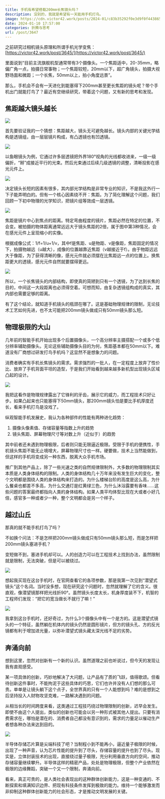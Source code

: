 ```yaml
---
title: 手机有希望搭载200mm长焦镜头吗？
description: 没别的，我就是希望有一天能用手机打鸟。
image: https://cdn.victor42.work/posts/2024-01/c83b35292f0e3d9f0f44386563e93fe3.jpg
date: 2024-01-10 17:57:00
categories: 折腾与思考
url: /post/3647
---
```


之前研究过相机镜头原理和所谓手机光学变焦：[https://victor42.work/post/3645/](https://victor42.work/post/3645/)

里面说到“目前主流旗舰机型通常带有3个摄像头。一个焦距适中，20-35mm，略偏广角一点，拍摄日常事物；一个焦距较短，20mm以下，超广角镜头，拍摄大视野场面和微距；一个长焦，50mm以上，拍小角度远景”。

那么，手机会不会有一天进化到能塞得下200mm甚至更长焦距的镜头呢？带个手机出门就能打鸟了？最近有空继续研究，带着这个问题，又有新的思考和发现。

## 焦距越大镜头越长

![](https://cdn.victor42.work/posts/2024-01/c83b35292f0e3d9f0f44386563e93fe3.jpg)

首先要验证我的一个猜想：焦距越大，镜头无可避免越长。镜头内部的关键光学结构是透镜组，由一层层镜片构成，有凸透镜也有凹透镜。

![](https://cdn.victor42.work/posts/2024-01/72a892ca40a3d1d6c9ef5c4299335f26.jpg)

以鱼眼镜头为例，它通过许多层透镜把外界180°视角的光线都收进来，一级一级偏折，“掰”成接近平行的光束。然后光束通过后续几级透镜的调整，清晰投影在感光元件上。

![](https://cdn.victor42.work/posts/2024-01/7fa75384f7985d132dbb9b0d88c68074.jpg)

决定镜头长短的因素有很多，其内部光学结构是非常专业的知识，不是我这外行一下子能弄明白的。但有一个核心因素绕不开：焦距。为了简化理解这个问题，我们回顾一下初中物理的光学知识，把镜片组等效成一层透镜。

![](https://cdn.victor42.work/posts/2024-01/aa08a07291c4f0939cc6808754f450c7.gif)

焦距是镜片中心到焦点的距离。特定弯曲程度的镜片，焦距必然在特定的位置，不会变。被拍摄的物体距离通常远远大于镜头焦距的2倍，属于图中第3种情况，会在感光元件上呈现缩小的实像。

根据成像公式：1/f=1/u+1/v，其中f是焦距、u是物距、v是像距，焦距固定的情况下，拍摄物越远（u越大），成像的位置越靠近焦距（v越接近于f）。由于物距远远大于像距，为了获得清晰的像，感光元件就必须摆在比焦距远一点的位置上。换焦距更大的透镜，感光元件自然就要摆得更远。

![](https://cdn.victor42.work/posts/2024-01/095e218d0dbb2fd989bf0dae4ca3794a.jpg)

所以，一个长焦镜头的内部结构，即使真的简陋到只有一个透镜，为了达到长焦的目的，中间这一大段距离也必须得空着。可想而知，由复杂透镜组构成的真实，其内部也需要足够的距离。

有了这个结论，就知道手机镜头的瓶颈在哪了。这是基础物理规律的限制，无论技术工艺如何先进，也不太可能把200mm镜头做成只有50mm镜头那么短。

## 物理极限的大山

几年前的智能手机开始出现多个后置摄像头，一个高分辨率主摄搭配一个或多个低分辨率辅助摄像头。无论这些辅助摄像头目的为何，焦距基本都在50mm以下。难道没有厂商想过研发打鸟手机吗？这显然不是想象力的问题。

消费者确实有手机长焦镜头的需求。需求强烈的一批人，在一定程度上放弃了性价比、放弃了手机背面平坦的造型，于是我们开始看到越来越多新机型出现镜头区域凸起的设计。

![](https://cdn.victor42.work/posts/2024-01/18e3567737b23d1f8f58359de10d9fcb.jpg)

我把这看作是物理规律露出了它锋利的牙齿，展示它的威力，而工程技术只好让步。如果凸起来也只能塞得下50mm镜头，那200mm镜头怕是要比手机厚度还长，看来手机打鸟是没戏了。

纵观智能手机发展史，我认为各种部件的性能有两种进化趋势：

1. 摄像头像素值、存储容量等指数上升的趋势
2. 镜头焦距、屏幕物理尺寸等对数上升（近似于）的趋势

其中前者还未遇到物理极限，后者则只能无限逼近极限。受限于手机的便携性，手机镜头焦距不能无止境增大，屏幕物理尺寸也一样。硬要做，技术上当然能做到，但这样的手机将变成另一种东西，脱离大众手机市场。

推广到其他产品上，除了一些光速之类的自然规律限制外，大多数的物理限制其实本质是人类身体结构的限制。人类的身体结构几十万年来没有发生巨大的变化，整个文明都是围绕人类的身体结构来打造的。为什么楼梯台阶的高度是这么高，为什么餐桌也都差不多高，为什么交通灯是红黄绿三色，为什么沐浴露要有香味……这些问题的答案最终都指向人类的身体结构。如果人类平均体型比现在大或者小好几倍，感官多一种或者少一种，整个文明都会是另一个样子。

## 越过山丘

那真的就不能手机打鸟了吗？

不如换个问法：不是怎样把200mm镜头做成只有50mm镜头那么短，而是怎样把200mm镜头塞进手机？

变短做不到，塞进手机却可以。人的创造力可以在工程技术上找到办法，虽然限制就是限制，无法突破，但是可以被绕过。

![](https://cdn.victor42.work/posts/2024-01/71080c19f9ec357a148e22d72f39c4ae.jpg)

想起我买现在这台手机时，在官网查看它的各项参数，那是我第一次见到“潜望式镜头”这个名词。当时没多想，现在研究这个问题时，忽然就理解了它的含义。很直观，像潜望镜那样把光线折90°。虽然镜头长度太长，机身厚度装不下，机智的工程师们发现：“把它的宽当做长不就行了嘛！”

![](https://cdn.victor42.work/posts/2024-01/7888c071fa3134e49ec27ed334b2bde8.jpg)

我拿到这台手机时，还好奇过，为什么3个摄像头中有一个是方的。这是潜望式镜头的一个特征，虽然躺在机体内的镜头仍然是圆形镜片，但方的镜头孔、方的反光镜都有利于增加进光量，以弥补潜望式镜头藏太深光线不足的劣势。

## 奔涌向前

想到这里，忽然对创新有一个新的认识。虽然道理之前也听说过，但今天的发现让我有直观感受。

某一项具体的创新，巧妙地解决了大问题，让产品有了质的飞跃，值得歌颂。但看待创新这件事时，不能拘泥于这些具体的巧思，它们也许并没有人们想的那么可贵。单单是让镜头躺下这个点子，全世界真的只有一个人能想到吗？难的是想到之后坚持投入人财物攻坚克难，一路解决遇到的问题。

从相当长的时间跨度来看，这类通过工程技巧绕过物理限制的创新，迟早会发生。即使不由这个人提出，类似的创新也可能会以另一种形式被其他人提出。只要有消费需求在，哪怕是潜在的、消费者自己都没有意识到的，需求的力量足以催动生产者想各种办法来达到目的。

![](https://cdn.victor42.work/posts/2024-01/362ba8da8f43af293e52d5d7b14dc015.jpg)

半导体存储芯片算是尖端科技了吧？当制程小到不能再小，逼近量子极限的时候，出现了一种声音，认为芯片性能的提升到了尽头，存储容量的提升也到了尽头。现实是，立体封装技术的出现，直接绕过量子极限，充分利用垂直方向的空间，推动存储容量继续攀升。半导体这样的精密产品，处处是物理极限，但整个产业依然在极限的边缘舞蹈，突破一个又一个限制，奔涌向前。

看来，真正可贵的，是人类社会表现出的这种群体创新能力，这是一种变通的、不断探索和填满知识边界、把现有科技条件发挥到极致的能力。维持一个能够激发而非抑制这种群体创新能力的社会形态，才是推动文明发展的关键。
